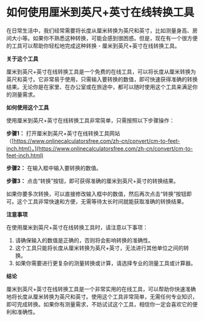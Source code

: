 如何使用厘米到英尺+英寸在线转换工具
==================

在日常生活中，我们经常需要将长度从厘米转换为英尺和英寸，比如测量身高、房间大小等。如果你不熟悉这种转换，可能会感到很困惑。但是，现在有一个很方便的工具可以帮助你轻松地完成这种转换 - 厘米到英尺+英寸在线转换工具。

**关于这个工具**

厘米到英尺+英寸在线转换工具是一个免费的在线工具，可以将长度从厘米转换为英尺和英寸。它非常易于使用，只需输入要转换的数值，即可快速获得准确的转换结果。无论你是在家里、在办公室或在旅途中，都可以随时使用这个工具来满足你的测量需求。

**如何使用这个工具**

使用厘米到英尺+英寸在线转换工具非常简单，只需按照以下步骤操作：

**步骤1：** 打开厘米到英尺+英寸在线转换工具网站（[https://www.onlinecalculatorsfree.com/zh-cn/convert/cm-to-feet-inch.html）。](https://www.onlinecalculatorsfree.com/zh-cn/convert/cm-to-feet-inch.html)

**步骤2：** 在输入框中输入要转换的数值。

**步骤3：** 点击“转换”按钮，即可获得准确的厘米到英尺+英寸的转换结果。

如果你要多次转换，可以直接修改输入框中的数值，然后再次点击“转换”按钮即可。这个工具非常快速和方便，无需等待太长时间就能获取准确的转换结果。

**注意事项**

在使用厘米到英尺+英寸在线转换工具时，请注意以下事项：

1. 请确保输入的数值是正确的，否则将会影响转换的准确性。
2. 这个工具只能将长度从厘米转换为英尺+英寸，无法进行其他单位之间的转换。
3. 如果你需要进行更复杂的测量转换或计算，请选择专业的测量工具或计算器。

**结论**

厘米到英尺+英寸在线转换工具是一个非常实用的在线工具，可以帮助你快速准确地将长度从厘米转换为英尺和英寸。使用这个工具非常简单，无需任何专业知识，即可完成转换。如果你有测量需求，不妨试试这个工具，相信你一定会喜欢它的便利和准确性。
